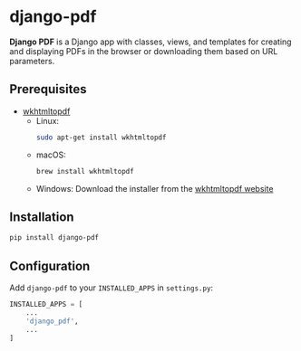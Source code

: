 # django-pdf

**Django PDF** is a Django app with classes, views, and
templates for creating and displaying PDFs in the browser or
downloading them based on URL parameters.

## Prerequisites

- [wkhtmltopdf](https://wkhtmltopdf.org/)
    - Linux:
        ```bash
        sudo apt-get install wkhtmltopdf
        ``` 
    - macOS:
        ```bash
        brew install wkhtmltopdf
        ```
    - Windows: Download the installer from the
      [wkhtmltopdf website](https://wkhtmltopdf.org/)

## Installation

```bash
pip install django-pdf
```

## Configuration

Add `django-pdf` to your `INSTALLED_APPS` in `settings.py`:

```python
INSTALLED_APPS = [
    ...
    'django_pdf',
    ...
]
```
